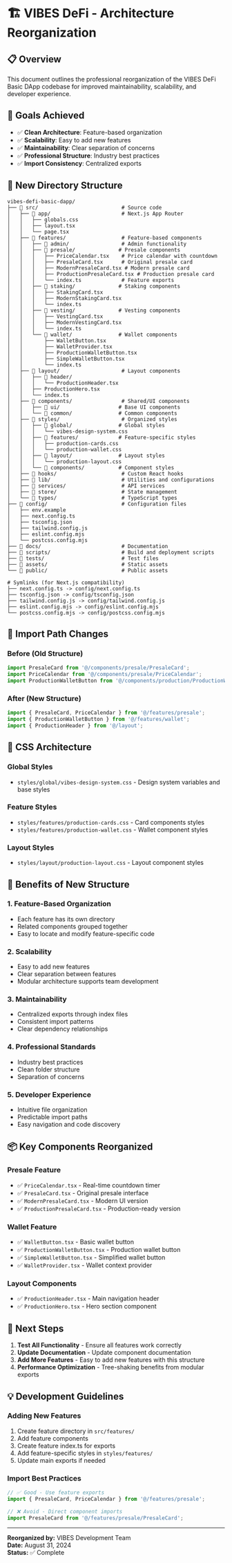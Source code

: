 # 🏗️ VIBES DeFi - Architecture Reorganization

## 📋 Overview
This document outlines the professional reorganization of the VIBES DeFi Basic DApp codebase for improved maintainability, scalability, and developer experience.

## 🎯 Goals Achieved
- ✅ **Clean Architecture**: Feature-based organization
- ✅ **Scalability**: Easy to add new features
- ✅ **Maintainability**: Clear separation of concerns
- ✅ **Professional Structure**: Industry best practices
- ✅ **Import Consistency**: Centralized exports

## 📁 New Directory Structure

```
vibes-defi-basic-dapp/
├── 📁 src/                           # Source code
│   ├── 📁 app/                       # Next.js App Router
│   │   ├── globals.css
│   │   ├── layout.tsx
│   │   └── page.tsx
│   ├── 📁 features/                  # Feature-based components
│   │   ├── 📁 admin/                 # Admin functionality
│   │   ├── 📁 presale/              # Presale components
│   │   │   ├── PriceCalendar.tsx    # Price calendar with countdown
│   │   │   ├── PresaleCard.tsx      # Original presale card
│   │   │   ├── ModernPresaleCard.tsx # Modern presale card
│   │   │   ├── ProductionPresaleCard.tsx # Production presale card
│   │   │   └── index.ts             # Feature exports
│   │   ├── 📁 staking/              # Staking components
│   │   │   ├── StakingCard.tsx
│   │   │   ├── ModernStakingCard.tsx
│   │   │   └── index.ts
│   │   ├── 📁 vesting/              # Vesting components
│   │   │   ├── VestingCard.tsx
│   │   │   ├── ModernVestingCard.tsx
│   │   │   └── index.ts
│   │   └── 📁 wallet/               # Wallet components
│   │       ├── WalletButton.tsx
│   │       ├── WalletProvider.tsx
│   │       ├── ProductionWalletButton.tsx
│   │       ├── SimpleWalletButton.tsx
│   │       └── index.ts
│   ├── 📁 layout/                    # Layout components
│   │   ├── 📁 header/
│   │   │   └── ProductionHeader.tsx
│   │   ├── ProductionHero.tsx
│   │   └── index.ts
│   ├── 📁 components/                # Shared/UI components
│   │   ├── 📁 ui/                   # Base UI components
│   │   └── 📁 common/               # Common components
│   ├── 📁 styles/                    # Organized styles
│   │   ├── 📁 global/               # Global styles
│   │   │   └── vibes-design-system.css
│   │   ├── 📁 features/             # Feature-specific styles
│   │   │   ├── production-cards.css
│   │   │   └── production-wallet.css
│   │   ├── 📁 layout/               # Layout styles
│   │   │   └── production-layout.css
│   │   └── 📁 components/           # Component styles
│   ├── 📁 hooks/                     # Custom React hooks
│   ├── 📁 lib/                       # Utilities and configurations
│   ├── 📁 services/                  # API services
│   ├── 📁 store/                     # State management
│   └── 📁 types/                     # TypeScript types
├── 📁 config/                        # Configuration files
│   ├── env.example
│   ├── next.config.ts
│   ├── tsconfig.json
│   ├── tailwind.config.js
│   ├── eslint.config.mjs
│   └── postcss.config.mjs
├── 📁 docs/                          # Documentation
├── 📁 scripts/                       # Build and deployment scripts
├── 📁 tests/                         # Test files
├── 📁 assets/                        # Static assets
└── 📁 public/                        # Public assets

# Symlinks (for Next.js compatibility)
├── next.config.ts -> config/next.config.ts
├── tsconfig.json -> config/tsconfig.json
├── tailwind.config.js -> config/tailwind.config.js
├── eslint.config.mjs -> config/eslint.config.mjs
└── postcss.config.mjs -> config/postcss.config.mjs
```

## 🔄 Import Path Changes

### Before (Old Structure)
```typescript
import PresaleCard from '@/components/presale/PresaleCard';
import PriceCalendar from '@/components/presale/PriceCalendar';
import ProductionWalletButton from '@/components/production/ProductionWalletButton';
```

### After (New Structure)
```typescript
import { PresaleCard, PriceCalendar } from '@/features/presale';
import { ProductionWalletButton } from '@/features/wallet';
import { ProductionHeader } from '@/layout';
```

## 🎨 CSS Architecture

### Global Styles
- `styles/global/vibes-design-system.css` - Design system variables and base styles

### Feature Styles
- `styles/features/production-cards.css` - Card components styles
- `styles/features/production-wallet.css` - Wallet component styles

### Layout Styles
- `styles/layout/production-layout.css` - Layout component styles

## 🔧 Benefits of New Structure

### 1. **Feature-Based Organization**
- Each feature has its own directory
- Related components grouped together
- Easy to locate and modify feature-specific code

### 2. **Scalability**
- Easy to add new features
- Clear separation between features
- Modular architecture supports team development

### 3. **Maintainability**
- Centralized exports through index files
- Consistent import patterns
- Clear dependency relationships

### 4. **Professional Standards**
- Industry best practices
- Clean folder structure
- Separation of concerns

### 5. **Developer Experience**
- Intuitive file organization
- Predictable import paths
- Easy navigation and code discovery

## 📦 Key Components Reorganized

### Presale Feature
- ✅ `PriceCalendar.tsx` - Real-time countdown timer
- ✅ `PresaleCard.tsx` - Original presale interface
- ✅ `ModernPresaleCard.tsx` - Modern UI version
- ✅ `ProductionPresaleCard.tsx` - Production-ready version

### Wallet Feature
- ✅ `WalletButton.tsx` - Basic wallet button
- ✅ `ProductionWalletButton.tsx` - Production wallet button
- ✅ `SimpleWalletButton.tsx` - Simplified wallet button
- ✅ `WalletProvider.tsx` - Wallet context provider

### Layout Components
- ✅ `ProductionHeader.tsx` - Main navigation header
- ✅ `ProductionHero.tsx` - Hero section component

## 🚀 Next Steps

1. **Test All Functionality** - Ensure all features work correctly
2. **Update Documentation** - Update component documentation
3. **Add More Features** - Easy to add new features with this structure
4. **Performance Optimization** - Tree-shaking benefits from modular exports

## 💡 Development Guidelines

### Adding New Features
1. Create feature directory in `src/features/`
2. Add feature components
3. Create feature index.ts for exports
4. Add feature-specific styles in `styles/features/`
5. Update main exports if needed

### Import Best Practices
```typescript
// ✅ Good - Use feature exports
import { PresaleCard, PriceCalendar } from '@/features/presale';

// ❌ Avoid - Direct component imports
import PresaleCard from '@/features/presale/PresaleCard';
```

---

**Reorganized by:** VIBES Development Team  
**Date:** August 31, 2024  
**Status:** ✅ Complete
